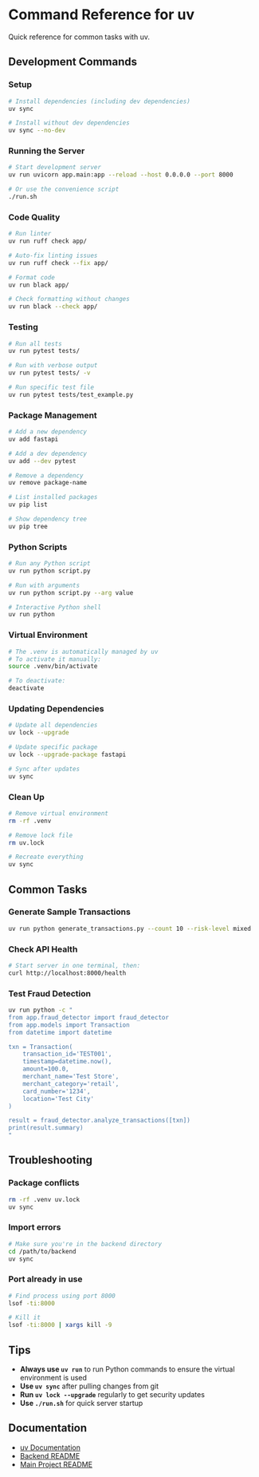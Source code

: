 # Command Reference for uv

Quick reference for common tasks with uv.

## Development Commands

### Setup
```bash
# Install dependencies (including dev dependencies)
uv sync

# Install without dev dependencies
uv sync --no-dev
```

### Running the Server
```bash
# Start development server
uv run uvicorn app.main:app --reload --host 0.0.0.0 --port 8000

# Or use the convenience script
./run.sh
```

### Code Quality
```bash
# Run linter
uv run ruff check app/

# Auto-fix linting issues
uv run ruff check --fix app/

# Format code
uv run black app/

# Check formatting without changes
uv run black --check app/
```

### Testing
```bash
# Run all tests
uv run pytest tests/

# Run with verbose output
uv run pytest tests/ -v

# Run specific test file
uv run pytest tests/test_example.py
```

### Package Management
```bash
# Add a new dependency
uv add fastapi

# Add a dev dependency
uv add --dev pytest

# Remove a dependency
uv remove package-name

# List installed packages
uv pip list

# Show dependency tree
uv pip tree
```

### Python Scripts
```bash
# Run any Python script
uv run python script.py

# Run with arguments
uv run python script.py --arg value

# Interactive Python shell
uv run python
```

### Virtual Environment
```bash
# The .venv is automatically managed by uv
# To activate it manually:
source .venv/bin/activate

# To deactivate:
deactivate
```

### Updating Dependencies
```bash
# Update all dependencies
uv lock --upgrade

# Update specific package
uv lock --upgrade-package fastapi

# Sync after updates
uv sync
```

### Clean Up
```bash
# Remove virtual environment
rm -rf .venv

# Remove lock file
rm uv.lock

# Recreate everything
uv sync
```

## Common Tasks

### Generate Sample Transactions
```bash
uv run python generate_transactions.py --count 10 --risk-level mixed
```

### Check API Health
```bash
# Start server in one terminal, then:
curl http://localhost:8000/health
```

### Test Fraud Detection
```bash
uv run python -c "
from app.fraud_detector import fraud_detector
from app.models import Transaction
from datetime import datetime

txn = Transaction(
    transaction_id='TEST001',
    timestamp=datetime.now(),
    amount=100.0,
    merchant_name='Test Store',
    merchant_category='retail',
    card_number='1234',
    location='Test City'
)

result = fraud_detector.analyze_transactions([txn])
print(result.summary)
"
```

## Troubleshooting

### Package conflicts
```bash
rm -rf .venv uv.lock
uv sync
```

### Import errors
```bash
# Make sure you're in the backend directory
cd /path/to/backend
uv sync
```

### Port already in use
```bash
# Find process using port 8000
lsof -ti:8000

# Kill it
lsof -ti:8000 | xargs kill -9
```

## Tips

- **Always use `uv run`** to run Python commands to ensure the virtual environment is used
- **Use `uv sync`** after pulling changes from git
- **Run `uv lock --upgrade`** regularly to get security updates
- **Use `./run.sh`** for quick server startup

## Documentation

- [uv Documentation](https://docs.astral.sh/uv/)
- [Backend README](README.md)
- [Main Project README](../README.md)
